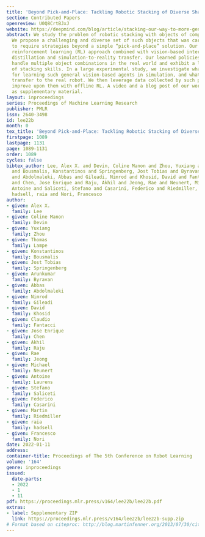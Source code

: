 ```yaml
---
title: 'Beyond Pick-and-Place: Tackling Robotic Stacking of Diverse Shapes'
section: Contributed Papers
openreview: U0Q8CrtBJxJ
website: https://deepmind.com/blog/article/stacking-our-way-to-more-general-robots
abstract: We study the problem of robotic stacking with objects of complex geometry.
  We propose a challenging and diverse set of such objects that was carefully designed
  to require strategies beyond a simple “pick-and-place” solution. Our method is a
  reinforcement learning (RL) approach combined with vision-based interactive policy
  distillation and simulation-to-reality transfer. Our learned policies can efficiently
  handle multiple object combinations in the real world and exhibit a large variety
  of stacking skills. In a large experimental study, we investigate what choices matter
  for learning such general vision-based agents in simulation, and what affects optimal
  transfer to the real robot. We then leverage data collected by such policies and
  improve upon them with offline RL. A video and a blog post of our work are provided
  as supplementary material.
layout: inproceedings
series: Proceedings of Machine Learning Research
publisher: PMLR
issn: 2640-3498
id: lee22b
month: 0
tex_title: 'Beyond Pick-and-Place: Tackling Robotic Stacking of Diverse Shapes'
firstpage: 1089
lastpage: 1131
page: 1089-1131
order: 1089
cycles: false
bibtex_author: Lee, Alex X. and Devin, Coline Manon and Zhou, Yuxiang and Lampe, Thomas
  and Bousmalis, Konstantinos and Springenberg, Jost Tobias and Byravan, Arunkumar
  and Abdolmaleki, Abbas and Gileadi, Nimrod and Khosid, David and Fantacci, Claudio
  and Chen, Jose Enrique and Raju, Akhil and Jeong, Rae and Neunert, Michael and Laurens,
  Antoine and Saliceti, Stefano and Casarini, Federico and Riedmiller, Martin and
  hadsell, raia and Nori, Francesco
author:
- given: Alex X.
  family: Lee
- given: Coline Manon
  family: Devin
- given: Yuxiang
  family: Zhou
- given: Thomas
  family: Lampe
- given: Konstantinos
  family: Bousmalis
- given: Jost Tobias
  family: Springenberg
- given: Arunkumar
  family: Byravan
- given: Abbas
  family: Abdolmaleki
- given: Nimrod
  family: Gileadi
- given: David
  family: Khosid
- given: Claudio
  family: Fantacci
- given: Jose Enrique
  family: Chen
- given: Akhil
  family: Raju
- given: Rae
  family: Jeong
- given: Michael
  family: Neunert
- given: Antoine
  family: Laurens
- given: Stefano
  family: Saliceti
- given: Federico
  family: Casarini
- given: Martin
  family: Riedmiller
- given: raia
  family: hadsell
- given: Francesco
  family: Nori
date: 2022-01-11
address:
container-title: Proceedings of The 5th Conference on Robot Learning
volume: '164'
genre: inproceedings
issued:
  date-parts:
  - 2022
  - 1
  - 11
pdf: https://proceedings.mlr.press/v164/lee22b/lee22b.pdf
extras:
- label: Supplementary ZIP
  link: https://proceedings.mlr.press/v164/lee22b/lee22b-supp.zip
# Format based on citeproc: http://blog.martinfenner.org/2013/07/30/citeproc-yaml-for-bibliographies/
---
```

